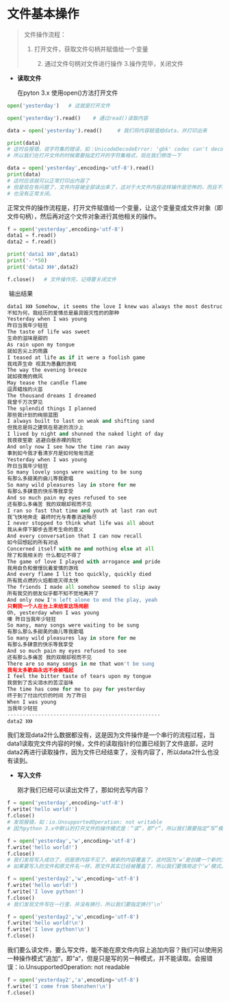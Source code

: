 # 文件基本操作

> 文件操作流程：
>
> 1. 打开文件，获取文件句柄并赋值给一个变量
>
>    2.	通过文件句柄对文件进行操作
>       3.操作完毕，关闭文件



* **读取文件**

  在pyton 3.x 使用open()方法打开文件

```python
open('yesterday')	# 这就是打开文件

open('yesterday').read()	# 通过read()读取内容

data = open('yesterday').read()		# 我们将内容赋值给data，并打印出来

print(data)		
# 这时会报错，说字符集的错误，如：UnicodeDecodeError: 'gbk' codec can't decode byte 0x80 in position 106: illegal multibyte sequence
# 所以我们在打开文件的时候需要指定打开的字符集格式，现在我们修改一下

data = open('yesterday',encoding='utf-8').read()
print(data)		
# 这时应该就可以正常打印出内容了
# 但是现在有问题了，文件内容被全部读出来了，这对于大文件内容这样操作是恐怖的，而且不方便操作和修改，文件
# 也没有正常关闭。

```

​	正常文件的操作流程是，打开文件赋值给一个变量，让这个变量变成文件对象（即文件句柄），然后再对这个文件对象进行其他相关的操作。

```python
f = open('yesterday',encoding='utf-8')
data1 = f.read()
data2 = f.read()

print('data1 》》》',data1)
print('-'*50)
print('data2 》》》',data2)

f.close()	# 文件操作完，记得要关闭文件
```

​	输出结果

```python
data1 》》》 Somehow, it seems the love I knew was always the most destructive kind
不知为何，我经历的爱情总是最具毁灭性的的那种
Yesterday when I was young
昨日当我年少轻狂
The taste of life was sweet
生命的滋味是甜的
As rain upon my tongue
就如舌尖上的雨露
I teased at life as if it were a foolish game
我戏弄生命 视其为愚蠢的游戏
The way the evening breeze
就如夜晚的微风
May tease the candle flame
逗弄蜡烛的火苗
The thousand dreams I dreamed
我曾千万次梦见
The splendid things I planned
那些我计划的绚丽蓝图
I always built to last on weak and shifting sand
但我总是将之建筑在易逝的流沙上
I lived by night and shunned the naked light of day
我夜夜笙歌 逃避白昼赤裸的阳光
And only now I see how the time ran away
事到如今我才看清岁月是如何匆匆流逝
Yesterday when I was young
昨日当我年少轻狂
So many lovely songs were waiting to be sung
有那么多甜美的曲儿等我歌唱
So many wild pleasures lay in store for me
有那么多肆意的快乐等我享受
And so much pain my eyes refused to see
还有那么多痛苦 我的双眼却视而不见
I ran so fast that time and youth at last ran out
我飞快地奔走 最终时光与青春消逝殆尽
I never stopped to think what life was all about
我从未停下脚步去思考生命的意义
And every conversation that I can now recall
如今回想起的所有对话
Concerned itself with me and nothing else at all
除了和我相关的 什么都记不得了
The game of love I played with arrogance and pride
我用自负和傲慢玩着爱情的游戏
And every flame I lit too quickly, quickly died
所有我点燃的火焰都熄灭得太快
The friends I made all somehow seemed to slip away
所有我交的朋友似乎都不知不觉地离开了
And only now I'm left alone to end the play, yeah
只剩我一个人在台上来结束这场闹剧
Oh, yesterday when I was young
噢 昨日当我年少轻狂
So many, many songs were waiting to be sung
有那么那么多甜美的曲儿等我歌唱
So many wild pleasures lay in store for me
有那么多肆意的快乐等我享受
And so much pain my eyes refused to see
还有那么多痛苦 我的双眼却视而不见
There are so many songs in me that won't be sung
我有太多歌曲永远不会被唱起
I feel the bitter taste of tears upon my tongue
我尝到了舌尖泪水的苦涩滋味
The time has come for me to pay for yesterday
终于到了付出代价的时间 为了昨日
When I was young
当我年少轻狂
--------------------------------------------------
data2 》》》 

```

​	我们发现data2什么数据都没有，这是因为文件操作是一个串行的流程过程，当data1读取完文件内容的时候，文件的读取指针的位置已经到了文件底部，这时data2再进行读取操作，因为文件已经结束了，没有内容了，所以data2什么也没有读到。



* **写入文件**

  刚才我们已经可以读出文件了，那如何去写内容？

```python
f = open('yesterday',encoding='utf-8')
f.write('hello world!')
f.close()
# 发现报错，如：io.UnsupportedOperation: not writable
# 因为python 3.x中默认的打开文件的操作模式是：“读”，即“r”，所以我们需要指定“写”模式，即“w”

f = open('yesterday','w',encoding='utf-8')
f.write('hello world!')
f.close()
# 我们发现写入成功了，但是原内容不见了，被新的内容覆盖了，这时因为‘w’是创建一个新的文件形式来写入内容
# 如果要写入的文件和原文件名一样，原文件其实已经被覆盖了，所以我们要慎用这个‘w’模式。

f = open('yesterday2','w',encoding='utf-8')
f.write('hello world!')
f.write('I love python!')
f.close()
# 我们发现文件写在一行里，并没有换行，所以我们要指定换行‘\n’

f = open('yesterday2','w',encoding='utf-8')
f.write('hello world!\n')
f.write('I love python!\n')
f.close()
```



​	我们要么读文件，要么写文件，能不能在原文件内容上追加内容？我们可以使用另一种操作模式”追加“，即”a“，但是只是写的另一种模式，并不能读取。会报错误：io.UnsupportedOperation: not readable

```python
f = open('yesterday2','a',encoding='utf-8')
f.write('I come from Shenzhen!\n')
f.close()
```







